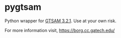 # pygtsam

Python wrapper for [GTSAM 3.2.1](https://borg.cc.gatech.edu/download?destination=node%2F299). Use at your own risk. 

For more information visit, https://borg.cc.gatech.edu/

